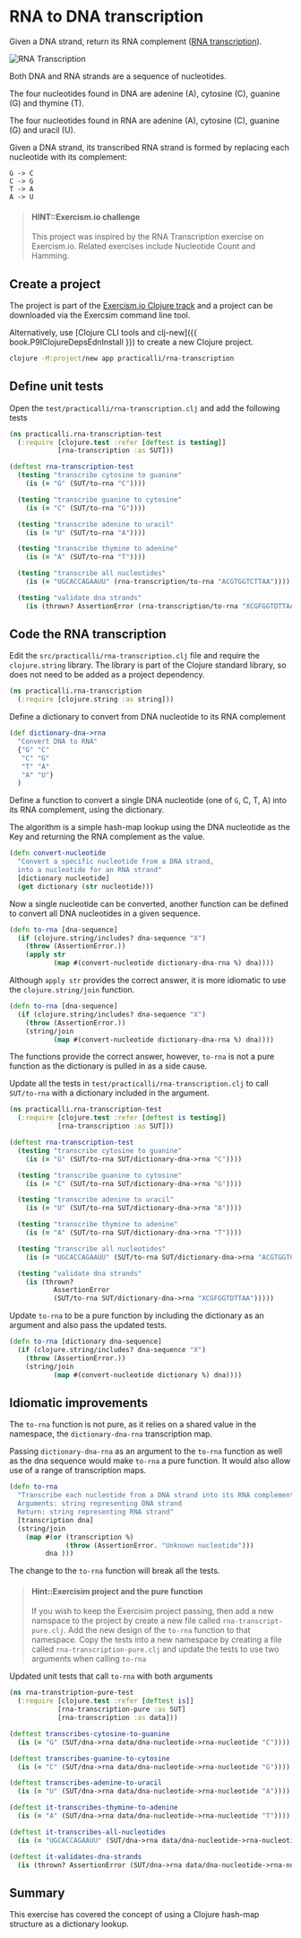 # RNA to DNA transcription
Given a DNA strand, return its RNA complement ([RNA transcription](http://hyperphysics.phy-astr.gsu.edu/hbase/Organic/transcription.html)).

![RNA Transcription](/images/rna-transcription.png)

Both DNA and RNA strands are a sequence of nucleotides.

The four nucleotides found in DNA are adenine (A), cytosine (C), guanine (G) and thymine (T).

The four nucleotides found in RNA are adenine (A), cytosine (C), guanine (G) and uracil (U).

Given a DNA strand, its transcribed RNA strand is formed by replacing each nucleotide with its complement:

    G -> C
    C -> G
    T -> A
    A -> U

> #### HINT::Exercism.io challenge
> This project was inspired by the RNA Transcription exercise on Exercism.io.  Related exercises include Nucleotide Count and Hamming.

## Create a project
The project is part of the [Exercism.io Clojure track](/coding-challenges/exercism/rna-transcription.html) and a project can be downloaded via the Exercsim command line tool.

Alternatively, use [Clojure CLI tools and clj-new]({{ book.P9IClojureDepsEdnInstall }}) to create a new Clojure project.

```bash
clojure -M:project/new app practicalli/rna-transcription
```

## Define unit tests
Open the `test/practicalli/rna-transcription.clj` and add the following tests

```clojure
(ns practicalli.rna-transcription-test
  (:require [clojure.test :refer [deftest is testing]]
            [rna-transcription :as SUT]))

(deftest rna-transcription-test
  (testing "transcribe cytosine to guanine"
    (is (= "G" (SUT/to-rna "C"))))

  (testing "transcribe guanine to cytosine"
    (is (= "C" (SUT/to-rna "G"))))

  (testing "transcribe adenine to uracil"
    (is (= "U" (SUT/to-rna "A"))))

  (testing "transcribe thymine to adenine"
    (is (= "A" (SUT/to-rna "T"))))

  (testing "transcribe all nucleotides"
    (is (= "UGCACCAGAAUU" (rna-transcription/to-rna "ACGTGGTCTTAA"))))

  (testing "validate dna strands"
    (is (thrown? AssertionError (rna-transcription/to-rna "XCGFGGTDTTAA")))))
```


## Code the RNA transcription
Edit the `src/practicalli/rna-transcription.clj` file and require the `clojure.string` library.  The library is part of the Clojure standard library, so does not need to be added as a project dependency.

```clojure
(ns practicalli.rna-transcription
  (:require [clojure.string :as string]))
```

Define a dictionary to convert from DNA nucleotide to its RNA complement

```clojure
(def dictionary-dna->rna
  "Convert DNA to RNA"
  {"G" "C"
   "C" "G"
   "T" "A"
   "A" "U"}
  )
```

Define a function to convert a single DNA nucleotide (one of `G`, C, T, A) into its RNA complement, using the dictionary.

The algorithm is a simple hash-map lookup using the DNA nucleotide as the Key and returning the RNA complement as the value.

```clojure
(defn convert-nucleotide
  "Convert a specific nucleotide from a DNA strand,
  into a nucleotide for an RNA strand"
  [dictionary nucleotide]
  (get dictionary (str nucleotide)))

```

Now a single nucleotide can be converted, another function can be defined to convert all DNA nucleotides in a given sequence.

```clojure
(defn to-rna [dna-sequence]
  (if (clojure.string/includes? dna-sequence "X")
    (throw (AssertionError.))
    (apply str
           (map #(convert-nucleotide dictionary-dna-rna %) dna))))
```

Although `apply str` provides the correct answer, it is more idiomatic to use the `clojure.string/join` function.

```clojure
(defn to-rna [dna-sequence]
  (if (clojure.string/includes? dna-sequence "X")
    (throw (AssertionError.))
    (string/join
           (map #(convert-nucleotide dictionary-dna-rna %) dna))))
```

The functions provide the correct answer, however, `to-rna` is not a pure function as the dictionary is pulled in as a side cause.

Update all the tests in `test/practicalli/rna-transcription.clj` to call `SUT/to-rna` with a dictionary included in the argument.


```clojure
(ns practicalli.rna-transcription-test
  (:require [clojure.test :refer [deftest is testing]]
            [rna-transcription :as SUT]))

(deftest rna-transcription-test
  (testing "transcribe cytosine to guanine"
    (is (= "G" (SUT/to-rna SUT/dictionary-dna->rna "C"))))

  (testing "transcribe guanine to cytosine"
    (is (= "C" (SUT/to-rna SUT/dictionary-dna->rna "G"))))

  (testing "transcribe adenine to uracil"
    (is (= "U" (SUT/to-rna SUT/dictionary-dna->rna "A"))))

  (testing "transcribe thymine to adenine"
    (is (= "A" (SUT/to-rna SUT/dictionary-dna->rna "T"))))

  (testing "transcribe all nucleotides"
    (is (= "UGCACCAGAAUU" (SUT/to-rna SUT/dictionary-dna->rna "ACGTGGTCTTAA"))))

  (testing "validate dna strands"
    (is (thrown?
           AssertionError
           (SUT/to-rna SUT/dictionary-dna->rna "XCGFGGTDTTAA")))))
```

Update `to-rna` to be a pure function by including the dictionary as an argument and also pass the updated tests.

```clojure
(defn to-rna [dictionary dna-sequence]
  (if (clojure.string/includes? dna-sequence "X")
    (throw (AssertionError.))
    (string/join
           (map #(convert-nucleotide dictionary %) dna))))
```

## Idiomatic improvements
The `to-rna` function is not pure, as it relies on a shared value in the namespace, the `dictionary-dna-rna` transcription map.

Passing `dictionary-dna-rna` as an argument to the `to-rna` function as well as the dna sequence would make `to-rna` a pure function.  It would also allow use of a range of transcription maps.

```clojure
(defn to-rna
  "Transcribe each nucleotide from a DNA strand into its RNA complement
  Arguments: string representing DNA strand
  Return: string representing RNA strand"
  [transcription dna]
  (string/join
    (map #(or (transcription %)
              (throw (AssertionError. "Unknown nucleotide")))
         dna )))
```

The change to the `to-rna` function will break all the tests.

> #### Hint::Exercisim project and the pure function
> If you wish to keep the Exercisim project passing, then add a new namspace to the project by create a new file called `rna-transcript-pure.clj`.  Add the new design of the `to-rna` function to that namespace.  Copy the tests into a new namespace by creating a file called `rna-transcription-pure.clj` and update the tests to use two arguments when calling `to-rna`

Updated unit tests that call `to-rna` with both arguments

```clojure
(ns rna-transtription-pure-test
  (:require [clojure.test :refer [deftest is]]
            [rna-transcription-pure :as SUT]
            [rna-transcription :as data]))

(deftest transcribes-cytosine-to-guanine
  (is (= "G" (SUT/dna->rna data/dna-nucleotide->rna-nucleotide "C"))))

(deftest transcribes-guanine-to-cytosine
  (is (= "C" (SUT/dna->rna data/dna-nucleotide->rna-nucleotide "G"))))

(deftest transcribes-adenine-to-uracil
  (is (= "U" (SUT/dna->rna data/dna-nucleotide->rna-nucleotide "A"))))

(deftest it-transcribes-thymine-to-adenine
  (is (= "A" (SUT/dna->rna data/dna-nucleotide->rna-nucleotide "T"))))

(deftest it-transcribes-all-nucleotides
  (is (= "UGCACCAGAAUU" (SUT/dna->rna data/dna-nucleotide->rna-nucleotide "ACGTGGTCTTAA"))))

(deftest it-validates-dna-strands
  (is (thrown? AssertionError (SUT/dna->rna data/dna-nucleotide->rna-nucleotide "XCGFGGTDTTAA"))))
```


## Summary
This exercise has covered the concept of using a Clojure hash-map structure as a dictionary lookup.
